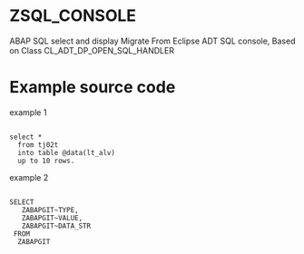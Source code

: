 # ZSQL_CONSOLE
ABAP SQL select and display
Migrate From Eclipse ADT SQL console, Based on Class CL_ADT_DP_OPEN_SQL_HANDLER
# Example source code
example 1
<pre><code>
select *
  from tj02t
  into table @data(lt_alv)
  up to 10 rows.
</code></pre>

example 2
<pre><code>
SELECT 
   ZABAPGIT~TYPE, 
   ZABAPGIT~VALUE, 
   ZABAPGIT~DATA_STR
 FROM 
  ZABAPGIT
</code></pre>
